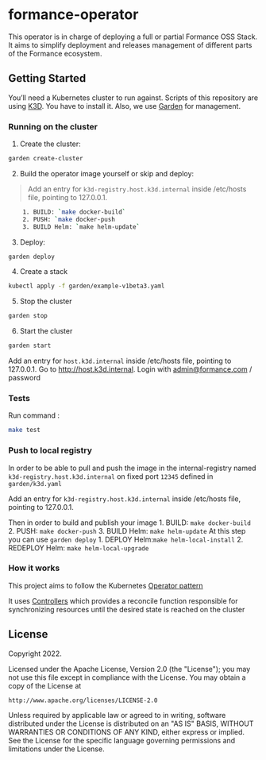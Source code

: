 # formance-operator

This operator is in charge of deploying a full or partial Formance OSS Stack.
It aims to simplify deployment and releases management of different parts of the Formance ecosystem.

## Getting Started

You’ll need a Kubernetes cluster to run against.
Scripts of this repository are using [K3D](https://k3d.io/v5.4.6/). You have to install it.
Also, we use [Garden](https://docs.garden.io/) for management.

### Running on the cluster
1. Create the cluster:

```sh
garden create-cluster
```

2. Build the operator image yourself or skip and deploy:

> Add an entry for `k3d-registry.host.k3d.internal` inside /etc/hosts file, pointing to 127.0.0.1.

```sh
    1. BUILD: `make docker-build`
    2. PUSH: `make docker-push
    3. BUILD Helm: `make helm-update`
```

3. Deploy:

```sh
garden deploy
```

4. Create a stack

```sh
kubectl apply -f garden/example-v1beta3.yaml
```

5. Stop the cluster

```sh
garden stop
```

6. Start the cluster

```sh
garden start
```

Add an entry for `host.k3d.internal` inside /etc/hosts file, pointing to 127.0.0.1.
Go to http://host.k3d.internal.
Login with admin@formance.com / password

### Tests

Run command :
```sh
make test
```


### Push to local registry

In order to be able to pull and push the image in the internal-registry named `k3d-registry.host.k3d.internal` 
on fixed port `12345` defined in `garden/k3d.yaml` 


Add an entry for `k3d-registry.host.k3d.internal` inside /etc/hosts file, pointing to 127.0.0.1.

Then in order to build and publish your image
    1. BUILD: `make docker-build`
    2. PUSH: `make docker-push`
    3. BUILD Helm: `make helm-update`
At this step you can use `garden deploy`
    1. DEPLOY Helm:`make helm-local-install`
    2. REDEPLOY Helm: `make helm-local-upgrade`


### How it works
This project aims to follow the Kubernetes [Operator pattern](https://kubernetes.io/docs/concepts/extend-kubernetes/operator/)

It uses [Controllers](https://kubernetes.io/docs/concepts/architecture/controller/)
which provides a reconcile function responsible for synchronizing resources until the desired state is reached on the cluster


## License

Copyright 2022.

Licensed under the Apache License, Version 2.0 (the "License");
you may not use this file except in compliance with the License.
You may obtain a copy of the License at

    http://www.apache.org/licenses/LICENSE-2.0

Unless required by applicable law or agreed to in writing, software
distributed under the License is distributed on an "AS IS" BASIS,
WITHOUT WARRANTIES OR CONDITIONS OF ANY KIND, either express or implied.
See the License for the specific language governing permissions and
limitations under the License.
